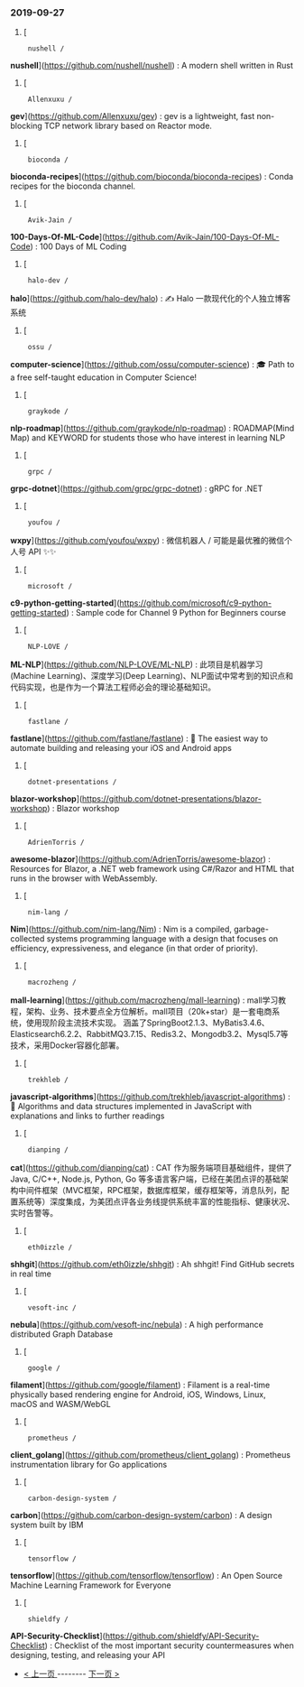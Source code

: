### 2019-09-27 
1. [
  

        nushell /
**nushell**](https://github.com/nushell/nushell) : A modern shell written in Rust
1. [
  

        Allenxuxu /
**gev**](https://github.com/Allenxuxu/gev) : gev is a lightweight, fast non-blocking TCP network library based on Reactor mode.
1. [
  

        bioconda /
**bioconda-recipes**](https://github.com/bioconda/bioconda-recipes) : Conda recipes for the bioconda channel.
1. [
  

        Avik-Jain /
**100-Days-Of-ML-Code**](https://github.com/Avik-Jain/100-Days-Of-ML-Code) : 100 Days of ML Coding
1. [
  

        halo-dev /
**halo**](https://github.com/halo-dev/halo) : ✍ Halo 一款现代化的个人独立博客系统
1. [
  

        ossu /
**computer-science**](https://github.com/ossu/computer-science) : 🎓 Path to a free self-taught education in Computer Science!
1. [
  

        graykode /
**nlp-roadmap**](https://github.com/graykode/nlp-roadmap) : ROADMAP(Mind Map) and KEYWORD for students those who have interest in learning NLP
1. [
  

        grpc /
**grpc-dotnet**](https://github.com/grpc/grpc-dotnet) : gRPC for .NET
1. [
  

        youfou /
**wxpy**](https://github.com/youfou/wxpy) : 微信机器人 / 可能是最优雅的微信个人号 API ✨✨
1. [
  

        microsoft /
**c9-python-getting-started**](https://github.com/microsoft/c9-python-getting-started) : Sample code for Channel 9 Python for Beginners course
1. [
  

        NLP-LOVE /
**ML-NLP**](https://github.com/NLP-LOVE/ML-NLP) : 此项目是机器学习(Machine Learning)、深度学习(Deep Learning)、NLP面试中常考到的知识点和代码实现，也是作为一个算法工程师必会的理论基础知识。
1. [
  

        fastlane /
**fastlane**](https://github.com/fastlane/fastlane) : 🚀 The easiest way to automate building and releasing your iOS and Android apps
1. [
  

        dotnet-presentations /
**blazor-workshop**](https://github.com/dotnet-presentations/blazor-workshop) : Blazor workshop
1. [
  

        AdrienTorris /
**awesome-blazor**](https://github.com/AdrienTorris/awesome-blazor) : Resources for Blazor, a .NET web framework using C#/Razor and HTML that runs in the browser with WebAssembly.
1. [
  

        nim-lang /
**Nim**](https://github.com/nim-lang/Nim) : Nim is a compiled, garbage-collected systems programming language with a design that focuses on efficiency, expressiveness, and elegance (in that order of priority).
1. [
  

        macrozheng /
**mall-learning**](https://github.com/macrozheng/mall-learning) : mall学习教程，架构、业务、技术要点全方位解析。mall项目（20k+star）是一套电商系统，使用现阶段主流技术实现。 涵盖了SpringBoot2.1.3、MyBatis3.4.6、Elasticsearch6.2.2、RabbitMQ3.7.15、Redis3.2、Mongodb3.2、Mysql5.7等技术，采用Docker容器化部署。
1. [
  

        trekhleb /
**javascript-algorithms**](https://github.com/trekhleb/javascript-algorithms) : 📝 Algorithms and data structures implemented in JavaScript with explanations and links to further readings
1. [
  

        dianping /
**cat**](https://github.com/dianping/cat) : CAT 作为服务端项目基础组件，提供了 Java, C/C++, Node.js, Python, Go 等多语言客户端，已经在美团点评的基础架构中间件框架（MVC框架，RPC框架，数据库框架，缓存框架等，消息队列，配置系统等）深度集成，为美团点评各业务线提供系统丰富的性能指标、健康状况、实时告警等。
1. [
  

        eth0izzle /
**shhgit**](https://github.com/eth0izzle/shhgit) : Ah shhgit! Find GitHub secrets in real time
1. [
  

        vesoft-inc /
**nebula**](https://github.com/vesoft-inc/nebula) : A high performance distributed Graph Database
1. [
  

        google /
**filament**](https://github.com/google/filament) : Filament is a real-time physically based rendering engine for Android, iOS, Windows, Linux, macOS and WASM/WebGL
1. [
  

        prometheus /
**client_golang**](https://github.com/prometheus/client_golang) : Prometheus instrumentation library for Go applications
1. [
  

        carbon-design-system /
**carbon**](https://github.com/carbon-design-system/carbon) : A design system built by IBM
1. [
  

        tensorflow /
**tensorflow**](https://github.com/tensorflow/tensorflow) : An Open Source Machine Learning Framework for Everyone
1. [
  

        shieldfy /
**API-Security-Checklist**](https://github.com/shieldfy/API-Security-Checklist) : Checklist of the most important security countermeasures when designing, testing, and releasing your API 

- [ < 上一页 ](https://github.com/able8/github-trending-daily-record/blob/master/2019-09-26.md) -------- [ 下一页 > ](https://github.com/able8/github-trending-daily-record/blob/master/2019-09-28.md)